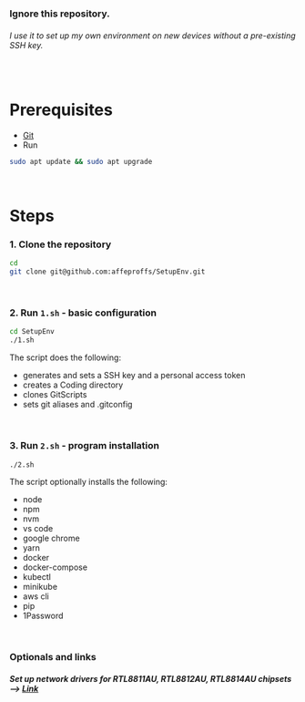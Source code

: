 ### **Ignore this repository.**

###### I use it to set up my own environment on new devices without a pre-existing SSH key.

&nbsp;

# Prerequisites

- [Git](https://github.com/git-guides/install-git)
- Run

```sh
sudo apt update && sudo apt upgrade
```

&nbsp;

# Steps

### 1. Clone the repository

```sh
cd
git clone git@github.com:affeproffs/SetupEnv.git
```

&nbsp;

### 2. Run `1.sh` - basic configuration

```sh
cd SetupEnv
./1.sh
```

The script does the following:

- generates and sets a SSH key and a personal access token
- creates a Coding directory
- clones GitScripts
- sets git aliases and .gitconfig

&nbsp;

### 3. Run `2.sh` - program installation

```sh
./2.sh
```

The script optionally installs the following:

- node
- npm
- nvm
- vs code
- google chrome
- yarn
- docker
- docker-compose
- kubectl
- minikube
- aws cli
- pip
- 1Password

&nbsp;

### Optionals and links

##### Set up network drivers for RTL8811AU, RTL8812AU, RTL8814AU chipsets --> [Link](https://blog.abysm.org/2020/03/realtek-802-11ac-usb-wi-fi-linux-driver-installation/)

